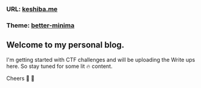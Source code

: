 ### URL: [keshiba.me](https://keshiba.me)
### Theme: [better-minima](https://github.com/keshiba/better-minima)

## Welcome to my personal blog.

I'm getting started with CTF challenges and will be uploading the Write ups here. 
So stay tuned for some lit :fire: content.

Cheers :beers: :beers:
